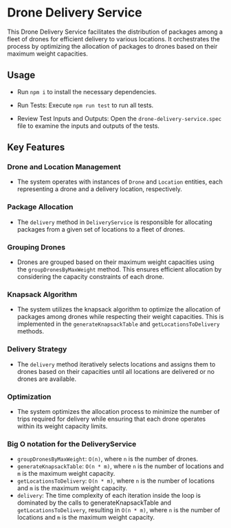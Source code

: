 # Drone Delivery Service

This Drone Delivery Service facilitates the distribution of packages among a fleet of drones for efficient delivery to various locations. It orchestrates the process by optimizing the allocation of packages to drones based on their maximum weight capacities.

## Usage

- Run `npm i` to install the necessary dependencies.

- Run Tests: Execute `npm run test` to run all tests.

- Review Test Inputs and Outputs: Open the `drone-delivery-service.spec` file to examine the inputs and outputs of the tests.

## Key Features

### Drone and Location Management

- The system operates with instances of `Drone` and `Location` entities, each representing a drone and a delivery location, respectively.

### Package Allocation

- The `delivery` method in `DeliveryService` is responsible for allocating packages from a given set of locations to a fleet of drones.

### Grouping Drones

- Drones are grouped based on their maximum weight capacities using the `groupDronesByMaxWeight` method. This ensures efficient allocation by considering the capacity constraints of each drone.

### Knapsack Algorithm

- The system utilizes the knapsack algorithm to optimize the allocation of packages among drones while respecting their weight capacities. This is implemented in the `generateKnapsackTable` and `getLocationsToDelivery` methods.

### Delivery Strategy

- The `delivery` method iteratively selects locations and assigns them to drones based on their capacities until all locations are delivered or no drones are available.

### Optimization

- The system optimizes the allocation process to minimize the number of trips required for delivery while ensuring that each drone operates within its weight capacity limits.

### Big O notation for the DeliveryService
- `groupDronesByMaxWeight`: `O(n)`, where `n` is the number of drones.
- `generateKnapsackTable`: `O(n * m)`, where `n` is the number of locations and `m` is the maximum weight capacity.
- `getLocationsToDelivery`: `O(n * m)`, where `n` is the number of locations and `m` is the maximum weight capacity.
- `delivery`: The time complexity of each iteration inside the loop is dominated by the calls to generateKnapsackTable and `getLocationsToDelivery`, resulting in `O(n * m)`, where `n` is the number of locations and `m` is the maximum weight capacity.